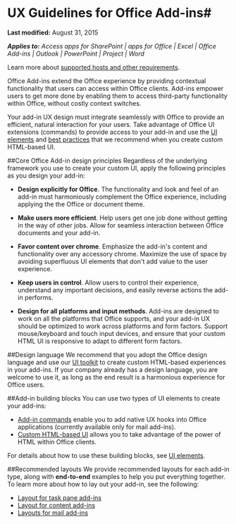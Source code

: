 # UX Guidelines for Office Add-ins#

**Last modified:** August 31, 2015

***Applies to:** Access apps for SharePoint | apps for Office | Excel | Office Add-ins | Outlook | PowerPoint | Project | Word*

Learn more about [supported hosts and other requirements](https://msdn.microsoft.com/EN-US/library/office/dn833104.aspx).

Office Add-ins extend the Office experience by providing contextual functionality that users can access within Office clients. Add-ins empower users to get more done by enabling them to access third-party functionality within Office, without costly context switches. 

 Your add-in UX design must integrate seamlessly with Office to provide an efficient, natural interaction for your users. Take advantage of Office UI extensions (commands) to provide access to your add-in and use the [UI elements](UIElements.md) and [best practices](BestPractices.md) that we recommend when you create custom HTML-based UI. 
 
 
##Core Office Add-in design principles
Regardless of the underlying framework you use to create your custom UI, apply the following principles as you design your add-in: 

- **Design explicitly for Office**. The functionality and look and feel of an add-in must harmoniously complement the Office experience, including applying the the Office or document theme.
 
- **Make users more efficient**. Help users get one job done without getting in the way of other jobs. Allow for seamless interaction between Office documents and your add-in. 

- **Favor content over chrome**. Emphasize the add-in's content and functionality over any accessory chrome. Maximize the use of space by avoiding superfluous UI elements that don't add value to the user experience.  

- **Keep users in control**. Allow users to control their experience, understand any important decisions, and easily reverse actions the add-in performs. 

- **Design for all platforms and input methods**. Add-ins are designed to work on all the platforms that Office supports, and your add-in UX should be optimized to work across platforms and form factors. Support mouse/keyboard and touch input devices, and ensure that your custom HTML UI is responsive to adapt to different form factors. 


##Design language
We recommend that you adopt the Office design language and use our [UI toolkit](UIToolkit.md) to create custom HTML-based experiences in your add-ins. If your company already has a design language, you are welcome to use it, as long as the end result is a harmonious experience for Office users. 


##Add-in building blocks
You can use two types of UI elements to create your add-ins: 

- [Add-in commands](UIElements.md#add-in-commands) enable you to add native UX hooks into Office applications (currently available only for mail add-ins).
- [Custom HTML-based UI](UIElements.md#custom-html-based-ui) allows you to take advantage of the power of HTML within Office clients. 

For details about how to use these building blocks, see [UI elements](UIElements.md).  


##Recommended layouts 
We provide recommended layouts for each add-in type, along with **end-to-end** examples to help you put everything together. To learn more about how to lay out your add-in, see the following:

- [Layout for task pane add-ins](TaskpaneAddIn.md)
- [Layout for content add-ins](ContentAddIn.md) 
- [Layouts for mail add-ins](MailAddIn.md)


